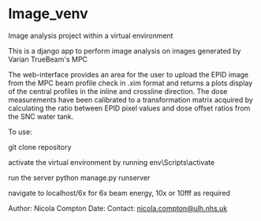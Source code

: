 # Image_venv
Image analysis project within a virtual environment

This is a django app to perform image analysis on images generated by Varian TrueBeam's MPC

The web-interface provides an area for the user to upload the EPID image from the MPC beam profile check in .xim format and returns a plots display of the central profiles in the inline and crossline direction. 
The dose measurements have been calibrated to a transformation matrix acquired by calculating the ratio between EPID pixel values and dose offset ratios from the SNC water tank.

To use:

git clone repository

activate the virtual environment by running
env\Scripts\activate

run the server
python manage.py runserver

navigate to localhost/6x for 6x beam energy, 10x or 10fff as required

Author: Nicola Compton
Date:
Contact: nicola.compton@ulh.nhs.uk
